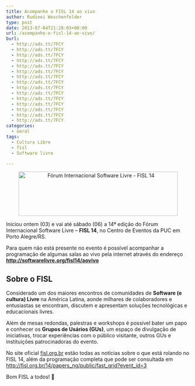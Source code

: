 ```yaml
---
title: Acompanhe o FISL 14 ao vivo
author: Rudinei Weschenfelder
type: post
date: 2013-07-04T21:28:03+00:00
url: /acompanhe-o-fisl-14-ao-vivo/
burl:
  - http://ads.tt/7FCY
  - http://ads.tt/7FCY
  - http://ads.tt/7FCY
  - http://ads.tt/7FCY
  - http://ads.tt/7FCY
  - http://ads.tt/7FCY
  - http://ads.tt/7FCY
  - http://ads.tt/7FCY
  - http://ads.tt/7FCY
  - http://ads.tt/7FCY
  - http://ads.tt/7FCY
  - http://ads.tt/7FCY
  - http://ads.tt/7FCY
  - http://ads.tt/7FCY
  - http://ads.tt/7FCY
categories:
  - Geral
tags:
  - Cultura Libre
  - fisl
  - Software livre

---
```

<p style="text-align: center;">
  <a href="http://www.ubuntero.com.br/wp-content/uploads/2013/07/forum-internacional-software-livre-fisl-14-2013.png" rel="lightbox"><img class="size-medium wp-image-5705 aligncenter" alt="Fórum Internacional Software Livre - FISL 14" src="http://www.ubuntero.com.br/wp-content/uploads/2013/07/forum-internacional-software-livre-fisl-14-2013.png" width="436" height="121" /></a>
</p>

Iniciou ontem (03) e vai até sábado (06) a 14ª edição do Fórum Internacional Software Livre &#8211; **FISL 14**, no Centro de Eventos da PUC em Porto Alegre/RS.

Para quem não está presente no evento é possível acompanhar a programação de algumas salas ao vivo pela internet através do endereço **<a title="FISL 14 ao vivo" href="http://softwarelivre.org/fisl14/aovivo" target="_blank" rel="nofollow">http://softwarelivre.org/fisl14/aovivo</a>**

## Sobre o FISL

Considerado um dos maiores encontros de comunidades de **Software (e cultura) Livre** na América Latina, aonde milhares de colaboradores e entusiastas se encontram, discutem e apresentam soluções tecnológicas e educacionais livres.

Além de mesas redondas, palestras e workshops é possível bater um papo e conhecer os **Grupos de Usários (GUs)**, um espaço de divulgação de iniciativas, trocar experiências com o público visitante, outros GUs e instituições patrocinadoras do evento.

No site oficial <a title="Site oficial do FISL" href="http://fisl.org.br" target="_blank" rel="nofollow">fisl.org.br</a> estão todas as notícias sobre o que está rolando no FISL 14, além da programação completa que pode ser consultada em <a title="Programação do FISL 14" href="http://fisl.org.br/14/papers_ng/public/fast_grid?event_id=3" target="_blank" rel="nofollow">http://fisl.org.br/14/papers_ng/public/fast_grid?event_id=3</a>

Bom FISL a todos! 🙂